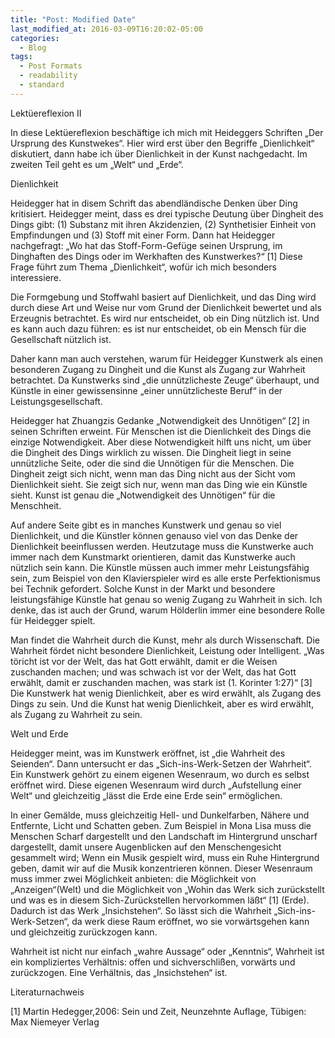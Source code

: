 ```yaml
---
title: "Post: Modified Date"
last_modified_at: 2016-03-09T16:20:02-05:00
categories:
  - Blog
tags:
  - Post Formats
  - readability
  - standard
---
```

Lektüereflexion II

In diese Lektüereflexion beschäftige ich mich mit Heideggers Schriften „Der Ursprung des Kunstwekes“. Hier wird erst über den Begriffe „Dienlichkeit“ diskutiert, dann habe ich über Dienlichkeit in der Kunst nachgedacht. Im zweiten Teil geht es um „Welt“ und „Erde“.

Dienlichkeit

Heidegger hat in disem Schrift das abendländische Denken über Ding kritisiert. Heidegger meint, dass es drei typische Deutung über Dingheit des Dings gibt:  (1) Substanz mit ihren Akzidenzien, (2) Synthetisier Einheit von Empfindungen und  (3) Stoff mit einer Form. Dann hat Heidegger nachgefragt: „Wo hat das Stoff-Form-Gefüge seinen Ursprung, im Dinghaften des Dings oder im Werkhaften des Kunstwerkes?“ [1] Diese Frage führt zum Thema „Dienlichkeit“, wofür ich mich besonders interessiere.

Die Formgebung und Stoffwahl basiert auf Dienlichkeit, und das Ding wird durch diese Art und Weise nur vom Grund der Dienlichkeit bewertet und als Erzeugnis betrachtet. Es wird nur entscheidet, ob ein Ding nützlich ist. Und es kann auch dazu führen: es ist nur entscheidet, ob ein Mensch für die Gesellschaft nützlich ist. 

Daher kann man auch verstehen, warum für Heidegger Kunstwerk als einen besonderen Zugang zu Dingheit und die Kunst als Zugang zur Wahrheit betrachtet. Da Kunstwerks sind „die unnützlicheste Zeuge“ überhaupt, und Künstle in einer gewissensinne „einer unnützlicheste Beruf“ in der Leistungsgesellschaft. 

Heidegger hat Zhuangzis Gedanke „Notwendigkeit des Unnötigen“ [2] in seinen Schriften erweint. Für Menschen ist die Dienlichkeit des Dings die einzige Notwendigkeit. Aber diese Notwendigkeit hilft uns nicht, um über die Dingheit des Dings wirklich zu wissen. Die Dingheit  liegt in seine unnützliche Seite, oder die sind die Unnötigen für die Menschen. Die Dingheit zeigt sich nicht, wenn man das Ding nicht aus der Sicht vom Dienlichkeit sieht. Sie zeigt sich nur, wenn man das Ding wie ein Künstle sieht. Kunst ist genau die „Notwendigkeit des Unnötigen“ für die Menschheit.

Auf andere Seite gibt es in manches Kunstwerk und genau so viel Dienlichkeit, und die Künstler können genauso viel von das Denke der Dienlichkeit beeinflussen werden. Heutzutage muss die Kunstwerke auch immer nach dem Kunstmarkt orientieren, damit das Kunstwerke auch nützlich sein kann. Die Künstle müssen auch immer mehr Leistungsfähig sein, zum Beispiel  von den Klavierspieler wird es alle erste Perfektionismus bei Technik gefordert. Solche Kunst in der Markt und besondere leistungsfähige Künstle hat genau so wenig Zugang zu Wahrheit in sich. Ich denke, das ist auch der Grund, warum Hölderlin immer eine besondere Rolle für Heidegger spielt. 

Man findet die Wahrheit durch die Kunst, mehr als durch Wissenschaft. Die Wahrheit fördet nicht besondere Dienlichkeit, Leistung oder Intelligent. „Was töricht ist vor der Welt, das hat Gott erwählt, damit er die Weisen zuschanden machen; und was schwach ist vor der Welt, das hat Gott erwählt, damit er zuschanden machen, was stark ist (1. Korinter 1:27)“ [3] Die Kunstwerk hat wenig Dienlichkeit, aber es wird erwählt, als Zugang des Dings zu sein. Und die Kunst hat wenig Dienlichkeit, aber es wird erwählt, als Zugang zu Wahrheit zu sein.
 
Welt und Erde

Heidegger meint, was im Kunstwerk eröffnet, ist „die Wahrheit des Seienden“. Dann untersucht er das „Sich-ins-Werk-Setzen der Wahrheit“. Ein Kunstwerk gehört zu einem eigenen Wesenraum, wo durch es selbst eröffnet wird. Diese eigenen Wesenraum wird durch „Aufstellung einer Welt“ und gleichzeitig „lässt die Erde eine Erde sein“ ermöglichen. 

In einer Gemälde, muss gleichzeitig Hell- und Dunkelfarben, Nähere und Entfernte, Licht und Schatten geben. Zum Beispiel in Mona Lisa muss die Menschen Scharf dargestellt und den Landschaft im Hintergrund unscharf dargestellt, damit unsere Augenblicken auf den Menschengesicht gesammelt wird; Wenn ein Musik gespielt wird, muss ein Ruhe Hintergrund geben, damit wir auf die Musik konzentrieren können. Dieser Wesenraum muss immer zwei Möglichkeit anbieten: die Möglichkeit von „Anzeigen“(Welt) und die Möglichkeit von „Wohin das Werk sich zurückstellt und was es in diesem Sich-Zurückstellen hervorkommen läßt“ [1] (Erde). Dadurch ist das Werk „Insichstehen“. So lässt sich die Wahrheit „Sich-ins-Werk-Setzen“, da werk diese Raum eröffnet, wo sie vorwärtsgehen kann und gleichzeitig zurückzogen kann.

Wahrheit ist nicht nur einfach „wahre Aussage“ oder „Kenntnis“, Wahrheit ist ein kompliziertes Verhältnis: offen und sichverschlißen, vorwärts und zurückzogen. Eine Verhältnis, das „Insichstehen“ ist. 

Literaturnachweis

[1] Martin Hedegger,2006: Sein und Zeit, Neunzehnte Auflage, Tübigen: Max Niemeyer Verlag
